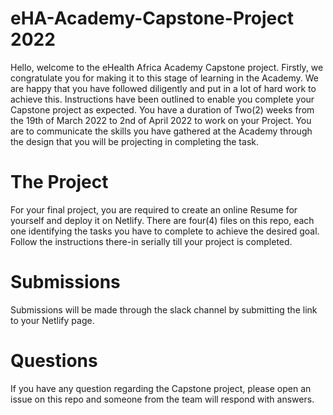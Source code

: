 # eHA-Academy-Capstone-Project 2022
Hello, welcome to the eHealth Africa Academy Capstone project. Firstly, we congratulate you for making it to this stage of learning in the Academy. We are happy that you have followed diligently and put in a lot of hard work to achieve this. Instructions have been outlined to enable you complete your Capstone project as expected. You have a duration of Two(2) weeks from the 19th of March 2022 to 2nd of April 2022 to work on your Project. You are to communicate the skills you have gathered at the Academy through the design that you will be projecting in completing the task.

# The Project
For your final project, you are required to create an online Resume for yourself and deploy it on Netlify. There are four(4) files on this repo, each one identifying the tasks you have to complete to achieve the desired goal. Follow the instructions there-in serially till your project is completed.

# Submissions
Submissions will be made through the slack channel by submitting the link to your Netlify page. 

# Questions
If you have any question regarding the Capstone project, please open an issue on this repo and someone from the team will respond with answers.

